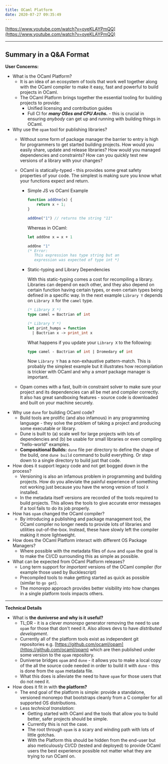 ```yaml
---
title: OCaml Platform
date: 2020-07-27 09:35:49
---
```


[https://www.youtube.com/watch?v=oyeKLAYPmQQ](https://www.youtube.com/watch?v=oyeKLAYPmQQ)

---

## Summary in a Q&A Format

**User Concerns:**

- What is the OCaml Platform?
    - It is an idea of an ecosystem of tools that work well together along with the OCaml compiler to make it easy, fast and powerful to build projects in OCaml.
    - The OCaml Platform brings together the essential tooling for building projects to provide:
        - Unified licensing and contribution guides
        - Full CI for ***many OSes and CPU Archs.*** - this is crucial in ensuring *anybody* can get up and running with building things in OCaml.
- Why use the `opam` tool for publishing libraries?
    - Without some form of package manager the barrier to entry is high for programmers to get started building projects. How would you  easily share, update and release libraries? How would you managed dependencies and constraints? How can you quickly test new versions of a library with your changes?
    - OCaml is statically-typed - this provides some great safety properties of your code. The simplest is making sure you know what your functions expect and return.
        - Simple JS vs OCaml Example

            ```jsx
            function addOne(x) {
            	return x + 1;
            }

            addOne("1") // returns the string "11"
            ```

            Whereas in OCaml: 

            ```ocaml
            let addOne x = x + 1 

            addOne "1" 
            (* Error: 
               This expression has type string but an 
               expression was expected of type int *)
            ```

        - Static-typing and Library Dependencies

            With this static-typing comes a cost for recompiling a library. Libraries can depend on each other, and they also depend on certain function having certain types, or even certain types being defined in a specific way. In the next example `Library Y` depends on `Library X` for the `camel` type. 

            ```ocaml
            (* Library X *) 
            type camel = Bactrian of int 

            (* Library Y *)
            let print_humps = function 
              | Bactrian x -> print_int x 
            ```

            What happens if you update your `Library X` to the following: 

            ```ocaml
            type camel - Bactrian of int | Dromedary of int 
            ```

            Now `Library Y` has a non-exhaustive pattern-match. This is probably the simplest example but it illustrates how recompilation is trickier with OCaml and why a *smart* package manager is important. 

    - Opam comes with a fast, built-in constraint solver to make sure your project and its dependencies can all be met and compiler correctly. It also has great sandboxing features - source code is downloaded and built on your machine securely.
- Why use `dune` for building OCaml code?
    - Build tools are prolific (and also infamous) in any programming language - they solve the problem of taking a project and producing some executable or library.
    - Dune is built to (a) scale well for large projects with lots of dependencies and (b) be usable for small libraries or even compiling "hello-world" examples.
    - **Compositional Builds:** `dune` file per directory to define the shape of the build, one `dune build` command to build everything. Or step down to a single directory to build just that code.
- How does it support legacy code and not get bogged down in the process?
    - Versioning is also an infamous problem in programming and building projects. How do you alleviate the painful experience of something not working just because you have the wrong version of tool `X` installed.
    - In the metadata itself versions are recorded of the tools required to build projects. This allows the tools to give accurate error messages if a tool fails to do its job properly.
- How has `opam` changed the OCaml compiler?
    - By introducing a publishing and package management tool, the OCaml compiler no longer needs to provide lots of libraries and utilities out-of-the-box. Instead, these have slowly left the compiler making it more lightweight.
- How does the OCaml Platform interact with different OS Package Managers?
    - Where possible with the metadata files of `dune` and `opam` the goal is to make the CI/CD surrounding this as simple as possible.
- What can be expected from OCaml Platform releases?
    - Long term support for *important* versions of the OCaml compiler (for example those used by Bucklescript)
    - Precompiled tools to make getting started as quick as possible (similar to `go get`).
    - The *monorepo* approach provides better visibility into how changes in a single platform tools impacts others.

---

**Technical Details** 

- What is **the duniverse and why is it useful?**
    - TL;DR - it is a clever *monorepo* generator removing the need to use `opam` for those that don't need it. Also allows devs to have *distributed development*.
    - Currently all of the platform tools exist as independent git repositories e.g. [https://github.com/ocaml/opam](https://github.com/ocaml/opam) which are then published under some version to the `opam` repository.
    - Duniverse bridges `opam` and `dune` - it allows you to make a local copy of the all the source code needed in order to build it with `dune` - this is done from the `opam` metadata file.
    - What this does is alleviate the need to have `opam` for those users that do not need it.
- How does it fit in with **the platform?**
    - The end goal of the platform is simple: provide a standalone, versioned monorepo that bootstraps cleanly from a C compiler for all supported OS distributions.
    - Less *technical translation*:
        - Getting started with OCaml and the tools that allow you to build better, safer projects should be simple.
        - Currently this is not the case.
        - The root through `opam` is a scary and winding path with lots of little gotchas.
        - With the Platform this should be hidden from the end-user but also meticulously CI/CD (tested and deployed) to provide OCaml users the best experience possible not matter what they are trying to run OCaml on.